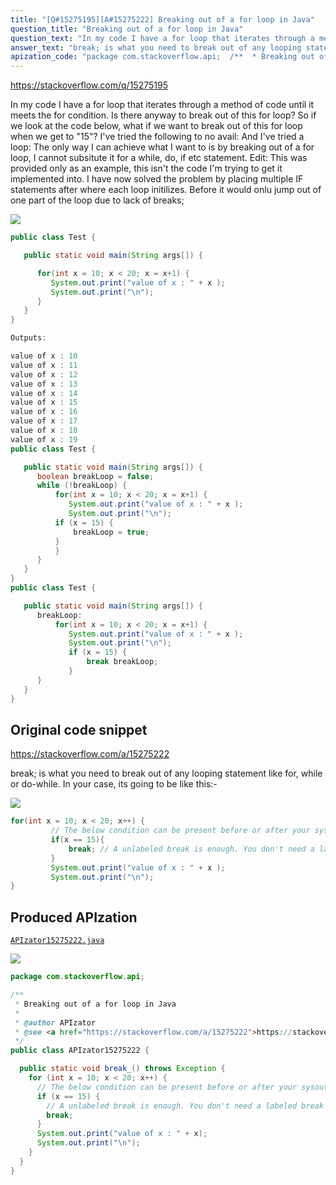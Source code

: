 ```yaml
---
title: "[Q#15275195][A#15275222] Breaking out of a for loop in Java"
question_title: "Breaking out of a for loop in Java"
question_text: "In my code I have a for loop that iterates through a method of code until it meets the for condition. Is there anyway to break out of this for loop? So if we look at the code below, what if we want to break out of this for loop when we get to \"15\"? I've tried the following to no avail: And I've tried a loop: The only way I can achieve what I want to is by breaking out of a for loop, I cannot subsitute it for a while, do, if etc statement. Edit: This was provided only as an example, this isn't the code I'm trying to get it implemented into. I have now solved the problem by placing multiple IF statements after where each loop initilizes. Before it would onlu jump out of one part of the loop due to lack of breaks;"
answer_text: "break; is what you need to break out of any looping statement like for, while or do-while. In your case, its going to be like this:-"
apization_code: "package com.stackoverflow.api;  /**  * Breaking out of a for loop in Java  *  * @author APIzator  * @see <a href=\"https://stackoverflow.com/a/15275222\">https://stackoverflow.com/a/15275222</a>  */ public class APIzator15275222 {    public static void break_() throws Exception {     for (int x = 10; x < 20; x++) {       // The below condition can be present before or after your sysouts, depending on your needs.       if (x == 15) {         // A unlabeled break is enough. You don't need a labeled break here.         break;       }       System.out.print(\"value of x : \" + x);       System.out.print(\"\\n\");     }   } }"
---
```


https://stackoverflow.com/q/15275195

In my code I have a for loop that iterates through a method of code until it meets the for condition.
Is there anyway to break out of this for loop?
So if we look at the code below, what if we want to break out of this for loop when we get to &quot;15&quot;?
I&#x27;ve tried the following to no avail:
And I&#x27;ve tried a loop:
The only way I can achieve what I want to is by breaking out of a for loop, I cannot subsitute it for a while, do, if etc statement.
Edit:
This was provided only as an example, this isn&#x27;t the code I&#x27;m trying to get it implemented into. I have now solved the problem by placing multiple IF statements after where each loop initilizes. Before it would onlu jump out of one part of the loop due to lack of breaks;


<div class="code-logo"><img src="/stackoverflow.png" /></div>

```java
public class Test {

   public static void main(String args[]) {

      for(int x = 10; x < 20; x = x+1) {
         System.out.print("value of x : " + x );
         System.out.print("\n");
      }
   }
}

Outputs:

value of x : 10
value of x : 11
value of x : 12
value of x : 13
value of x : 14
value of x : 15
value of x : 16
value of x : 17
value of x : 18
value of x : 19
public class Test {

   public static void main(String args[]) {
      boolean breakLoop = false;
      while (!breakLoop) {
          for(int x = 10; x < 20; x = x+1) {
             System.out.print("value of x : " + x );
             System.out.print("\n");
          if (x = 15) {
              breakLoop = true;
          }
          }
      }
   }
}
public class Test {

   public static void main(String args[]) {
      breakLoop:
          for(int x = 10; x < 20; x = x+1) {
             System.out.print("value of x : " + x );
             System.out.print("\n");
             if (x = 15) {
                 break breakLoop;
             }
      }
   }
}
```


## Original code snippet

https://stackoverflow.com/a/15275222

break; is what you need to break out of any looping statement like for, while or do-while.
In your case, its going to be like this:-

<div class="code-logo"><img src="/stackoverflow.png" /></div>

```java
for(int x = 10; x < 20; x++) {
         // The below condition can be present before or after your sysouts, depending on your needs.
         if(x == 15){
             break; // A unlabeled break is enough. You don't need a labeled break here.
         }
         System.out.print("value of x : " + x );
         System.out.print("\n");
}
```

## Produced APIzation

[`APIzator15275222.java`](https://github.com/blind-papers/apization-temp-data/raw/main/search/APIzator15275222.java)

<div class="code-logo"><img src="/apizator.png" /></div>

```java
package com.stackoverflow.api;

/**
 * Breaking out of a for loop in Java
 *
 * @author APIzator
 * @see <a href="https://stackoverflow.com/a/15275222">https://stackoverflow.com/a/15275222</a>
 */
public class APIzator15275222 {

  public static void break_() throws Exception {
    for (int x = 10; x < 20; x++) {
      // The below condition can be present before or after your sysouts, depending on your needs.
      if (x == 15) {
        // A unlabeled break is enough. You don't need a labeled break here.
        break;
      }
      System.out.print("value of x : " + x);
      System.out.print("\n");
    }
  }
}

```